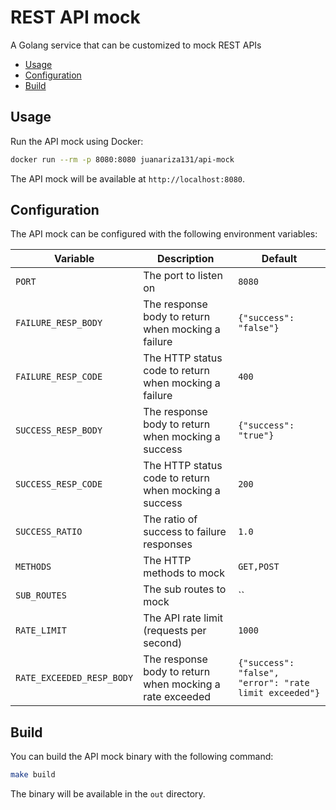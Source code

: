 # REST API mock

A Golang service that can be customized to mock REST APIs

<!-- START doctoc generated TOC please keep comment here to allow auto update -->
<!-- DON'T EDIT THIS SECTION, INSTEAD RE-RUN doctoc TO UPDATE -->

- [Usage](#usage)
- [Configuration](#configuration)
- [Build](#build)

<!-- END doctoc generated TOC please keep comment here to allow auto update -->

## Usage

Run the API mock using Docker:

```bash
docker run --rm -p 8080:8080 juanariza131/api-mock
```

The API mock will be available at `http://localhost:8080`.

## Configuration

The API mock can be configured with the following environment variables:

| Variable | Description | Default |
| -------- | ----------- | ------- |
| `PORT` | The port to listen on | `8080` |
| `FAILURE_RESP_BODY` | The response body to return when mocking a failure | `{"success": "false"}` |
| `FAILURE_RESP_CODE` | The HTTP status code to return when mocking a failure | `400` |
| `SUCCESS_RESP_BODY` | The response body to return when mocking a success | `{"success": "true"}` |
| `SUCCESS_RESP_CODE` | The HTTP status code to return when mocking a success | `200` |
| `SUCCESS_RATIO` | The ratio of success to failure responses | `1.0` |
| `METHODS` | The HTTP methods to mock | `GET,POST` |
| `SUB_ROUTES` | The sub routes to mock | `` |
| `RATE_LIMIT` | The API rate limit (requests per second) | `1000` |
| `RATE_EXCEEDED_RESP_BODY` | The response body to return when mocking a rate exceeded | `{"success": "false", "error": "rate limit exceeded"}` |

## Build

You can build the API mock binary with the following command:

```bash
make build
```

The binary will be available in the `out` directory.
